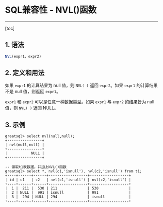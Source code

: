 # SQL兼容性 - NVL()函数
---
[toc]
## 1. 语法

```sql
NVL(expr1，expr2)
```

## 2. 定义和用法

如果 `expr1` 的计算结果为 null 值，则 `NVL( )` 返回 `expr2`。如果 `expr1` 的计算结果不是 null 值，则返回 `expr1`。

`expr1` 和 `expr2` 可以是任意一种数据类型。如果 `expr1` 与 `expr2` 的结果皆为 null 值，则 `NVL( )` 返回 NULL。

## 3. 示例

```
greatsql> select nvl(null,null);
+----------------+
| nvl(null,null) |
+----------------+
|           NULL |
+----------------+

-- 读取t1表数据，并加上NVL()函数
greatsql> select *, nvl(c1,'isnull'), nvl(c2,'isnull') from t1;
+----+------+------+------------------+------------------+
| id | c1   | c2   | nvl(c1,'isnull') | nvl(c2,'isnull') |
+----+------+------+------------------+------------------+
|  1 |  211 |  530 | 211              | 530              |
|  2 | NULL |  991 | isnull           | 991              |
|  3 |  294 | NULL | 294              | isnull           |
+----+------+------+------------------+------------------+
```
